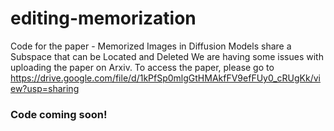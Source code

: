 # editing-memorization
Code for the paper - Memorized Images in Diffusion Models share a Subspace that can be Located and Deleted
We are having some issues with uploading the paper on Arxiv. To access the paper, please go to https://drive.google.com/file/d/1kPfSp0mlgGtHMAkfFV9efFUy0_cRUgKk/view?usp=sharing
### Code coming soon!
